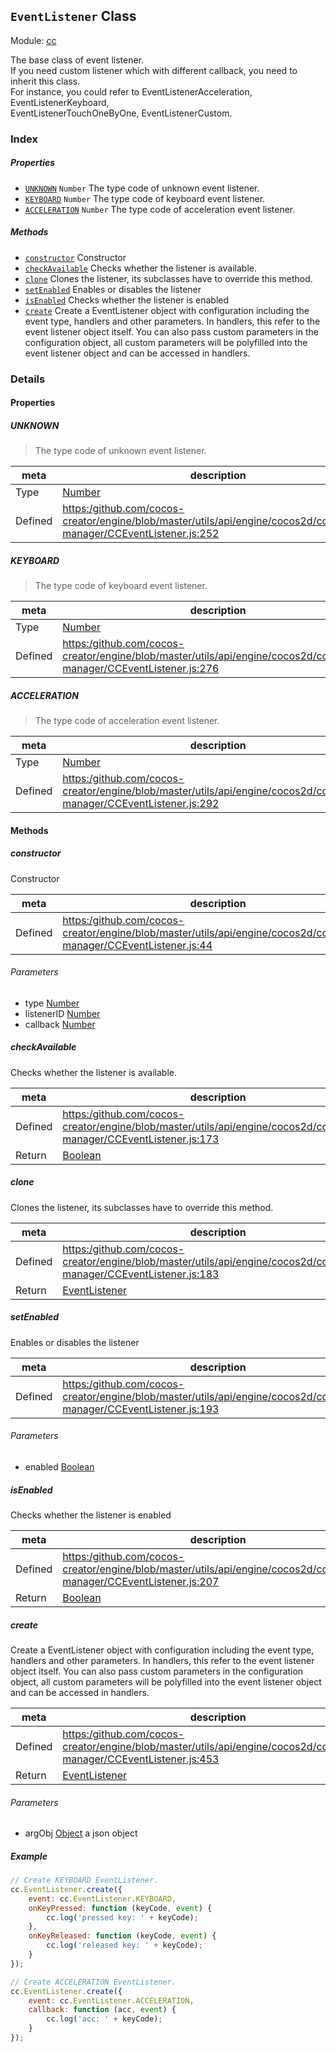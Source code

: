 ## `EventListener` Class



Module: [cc](../modules/cc.md)




<p>
    The base class of event listener.                                                                        <br/>
    If you need custom listener which with different callback, you need to inherit this class.               <br/>
    For instance, you could refer to EventListenerAcceleration, EventListenerKeyboard,                       <br/>
     EventListenerTouchOneByOne, EventListenerCustom.
</p>

### Index

##### Properties

  - [`UNKNOWN`](#unknown) `Number` The type code of unknown event listener.
  - [`KEYBOARD`](#keyboard) `Number` The type code of keyboard event listener.
  - [`ACCELERATION`](#acceleration) `Number` The type code of acceleration event listener.



##### Methods

  - [`constructor`](#constructor) Constructor
  - [`checkAvailable`](#checkavailable) Checks whether the listener is available.
  - [`clone`](#clone) Clones the listener, its subclasses have to override this method.
  - [`setEnabled`](#setenabled) Enables or disables the listener
  - [`isEnabled`](#isenabled) Checks whether the listener is enabled
  - [`create`](#create) Create a EventListener object with configuration including the event type, handlers and other parameters.
In handlers, this refer to the event listener object itself.
You can also pass custom parameters in the configuration object,
all custom parameters will be polyfilled into the event listener object and can be accessed in handlers.



### Details


#### Properties


##### UNKNOWN

> The type code of unknown event listener.

| meta | description |
|------|-------------|
| Type | <a href="https://developer.mozilla.org/en/JavaScript/Reference/Global_Objects/Number" class="crosslink external" target="_blank">Number</a> |
| Defined | [https:/github.com/cocos-creator/engine/blob/master/utils/api/engine/cocos2d/core/event-manager/CCEventListener.js:252](https:/github.com/cocos-creator/engine/blob/master/utils/api/engine/cocos2d/core/event-manager/CCEventListener.js#L252) |



##### KEYBOARD

> The type code of keyboard event listener.

| meta | description |
|------|-------------|
| Type | <a href="https://developer.mozilla.org/en/JavaScript/Reference/Global_Objects/Number" class="crosslink external" target="_blank">Number</a> |
| Defined | [https:/github.com/cocos-creator/engine/blob/master/utils/api/engine/cocos2d/core/event-manager/CCEventListener.js:276](https:/github.com/cocos-creator/engine/blob/master/utils/api/engine/cocos2d/core/event-manager/CCEventListener.js#L276) |



##### ACCELERATION

> The type code of acceleration event listener.

| meta | description |
|------|-------------|
| Type | <a href="https://developer.mozilla.org/en/JavaScript/Reference/Global_Objects/Number" class="crosslink external" target="_blank">Number</a> |
| Defined | [https:/github.com/cocos-creator/engine/blob/master/utils/api/engine/cocos2d/core/event-manager/CCEventListener.js:292](https:/github.com/cocos-creator/engine/blob/master/utils/api/engine/cocos2d/core/event-manager/CCEventListener.js#L292) |






<!-- Method Block -->
#### Methods


##### constructor

Constructor

| meta | description |
|------|-------------|
| Defined | [https:/github.com/cocos-creator/engine/blob/master/utils/api/engine/cocos2d/core/event-manager/CCEventListener.js:44](https:/github.com/cocos-creator/engine/blob/master/utils/api/engine/cocos2d/core/event-manager/CCEventListener.js#L44) |

###### Parameters
- type <a href="https://developer.mozilla.org/en/JavaScript/Reference/Global_Objects/Number" class="crosslink external" target="_blank">Number</a> 
- listenerID <a href="https://developer.mozilla.org/en/JavaScript/Reference/Global_Objects/Number" class="crosslink external" target="_blank">Number</a> 
- callback <a href="https://developer.mozilla.org/en/JavaScript/Reference/Global_Objects/Number" class="crosslink external" target="_blank">Number</a> 


##### checkAvailable

Checks whether the listener is available.

| meta | description |
|------|-------------|
| Defined | [https:/github.com/cocos-creator/engine/blob/master/utils/api/engine/cocos2d/core/event-manager/CCEventListener.js:173](https:/github.com/cocos-creator/engine/blob/master/utils/api/engine/cocos2d/core/event-manager/CCEventListener.js#L173) |
| Return 		 | <a href="https://developer.mozilla.org/en/JavaScript/Reference/Global_Objects/Boolean" class="crosslink external" target="_blank">Boolean</a> 



##### clone

Clones the listener, its subclasses have to override this method.

| meta | description |
|------|-------------|
| Defined | [https:/github.com/cocos-creator/engine/blob/master/utils/api/engine/cocos2d/core/event-manager/CCEventListener.js:183](https:/github.com/cocos-creator/engine/blob/master/utils/api/engine/cocos2d/core/event-manager/CCEventListener.js#L183) |
| Return 		 | <a href="../classes/EventListener.html" class="crosslink">EventListener</a> 



##### setEnabled

Enables or disables the listener

| meta | description |
|------|-------------|
| Defined | [https:/github.com/cocos-creator/engine/blob/master/utils/api/engine/cocos2d/core/event-manager/CCEventListener.js:193](https:/github.com/cocos-creator/engine/blob/master/utils/api/engine/cocos2d/core/event-manager/CCEventListener.js#L193) |

###### Parameters
- enabled <a href="https://developer.mozilla.org/en/JavaScript/Reference/Global_Objects/Boolean" class="crosslink external" target="_blank">Boolean</a> 


##### isEnabled

Checks whether the listener is enabled

| meta | description |
|------|-------------|
| Defined | [https:/github.com/cocos-creator/engine/blob/master/utils/api/engine/cocos2d/core/event-manager/CCEventListener.js:207](https:/github.com/cocos-creator/engine/blob/master/utils/api/engine/cocos2d/core/event-manager/CCEventListener.js#L207) |
| Return 		 | <a href="https://developer.mozilla.org/en/JavaScript/Reference/Global_Objects/Boolean" class="crosslink external" target="_blank">Boolean</a> 



##### create

Create a EventListener object with configuration including the event type, handlers and other parameters.
In handlers, this refer to the event listener object itself.
You can also pass custom parameters in the configuration object,
all custom parameters will be polyfilled into the event listener object and can be accessed in handlers.

| meta | description |
|------|-------------|
| Defined | [https:/github.com/cocos-creator/engine/blob/master/utils/api/engine/cocos2d/core/event-manager/CCEventListener.js:453](https:/github.com/cocos-creator/engine/blob/master/utils/api/engine/cocos2d/core/event-manager/CCEventListener.js#L453) |
| Return 		 | <a href="../classes/EventListener.html" class="crosslink">EventListener</a> 

###### Parameters
- argObj <a href="https://developer.mozilla.org/en/JavaScript/Reference/Global_Objects/Object" class="crosslink external" target="_blank">Object</a> a json object

##### Example

```js
// Create KEYBOARD EventListener.
cc.EventListener.create({
    event: cc.EventListener.KEYBOARD,
    onKeyPressed: function (keyCode, event) {
        cc.log('pressed key: ' + keyCode);
    },
    onKeyReleased: function (keyCode, event) {
        cc.log('released key: ' + keyCode);
    }
});

// Create ACCELERATION EventListener.
cc.EventListener.create({
    event: cc.EventListener.ACCELERATION,
    callback: function (acc, event) {
        cc.log('acc: ' + keyCode);
    }
});
```


